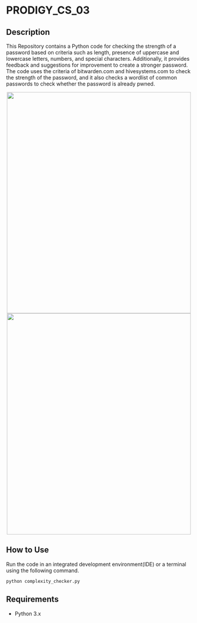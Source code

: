# PRODIGY_CS_03
## Description

This Repository contains a Python code for checking the strength of a password based on criteria such as length, presence of uppercase and lowercase letters, numbers, and special characters. Additionally, it provides feedback and suggestions for improvement to create a stronger password. The code uses the criteria of bitwarden.com and hivesystems.com to check the strength of the password, and it also checks a wordlist of common passwords to check whether the password is already pwned. 

<p align="center">
<img src="https://res.cloudinary.com/bw-com/image/upload/f_auto/v1/ctf/7rncvj1f8mw7/7yYK16b2bBdsWbkG9cvijf/6dbf8bc9fefffa54d27a43f774f3d7ec/pw-strength-test-chart.png?_a=DAJAUVWIZAAB" width="500" height="600">
<img src="https://images.squarespace-cdn.com/content/v1/5ffe234606e5ec7bfc57a7a3/96d3c6ed-c1de-491d-b7e0-ab8789c3fc75/image-asset.png" width="500" height="600">
</p>


## How to Use
Run the code in an integrated development environment(IDE) or a terminal using the following command.
```
python complexity_checker.py
```

## Requirements
<ul>
  <li> Python 3.x</li>
</ul>
